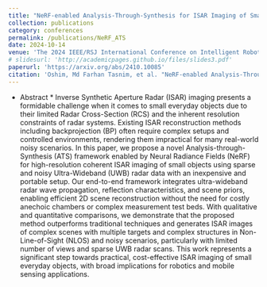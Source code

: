 ```yaml
---
title: "NeRF-enabled Analysis-Through-Synthesis for ISAR Imaging of Small Everyday Objects with Sparse and Noisy UWB Radar Data"
collection: publications
category: conferences
permalink: /publications/NeRF_ATS
date: 2024-10-14
venue: 'The 2024 IEEE/RSJ International Conference on Intelligent Robots and Systems (IROS 2024) '
# slidesurl: 'http://academicpages.github.io/files/slides3.pdf'
paperurl: 'https://arxiv.org/abs/2410.10085'
citation: 'Oshim, Md Farhan Tasnim, et al. "NeRF-enabled Analysis-Through-Synthesis for ISAR Imaging of Small Everyday Objects with Sparse and Noisy UWB Radar Data." arXiv preprint arXiv:2410.10085 (2024).'
---
```

* Abstract *
Inverse Synthetic Aperture Radar (ISAR) imaging presents a formidable challenge when it comes to small everyday objects due to their limited Radar Cross-Section (RCS) and the inherent resolution constraints of radar systems. Existing ISAR reconstruction methods including backprojection (BP) often require complex setups and controlled environments, rendering them impractical for many real-world noisy scenarios. In this paper, we propose a novel Analysis-through-Synthesis (ATS) framework enabled by Neural Radiance Fields (NeRF) for high-resolution coherent ISAR imaging of small objects using sparse and noisy Ultra-Wideband (UWB) radar data with an inexpensive and portable setup. Our end-to-end framework integrates ultra-wideband radar wave propagation, reflection characteristics, and scene priors, enabling efficient 2D scene reconstruction without the need for costly anechoic chambers or complex measurement test beds. With qualitative and quantitative comparisons, we demonstrate that the proposed method outperforms traditional techniques and generates ISAR images of complex scenes with multiple targets and complex structures in Non-Line-of-Sight (NLOS) and noisy scenarios, particularly with limited number of views and sparse UWB radar scans. This work represents a significant step towards practical, cost-effective ISAR imaging of small everyday objects, with broad implications for robotics and mobile sensing applications.